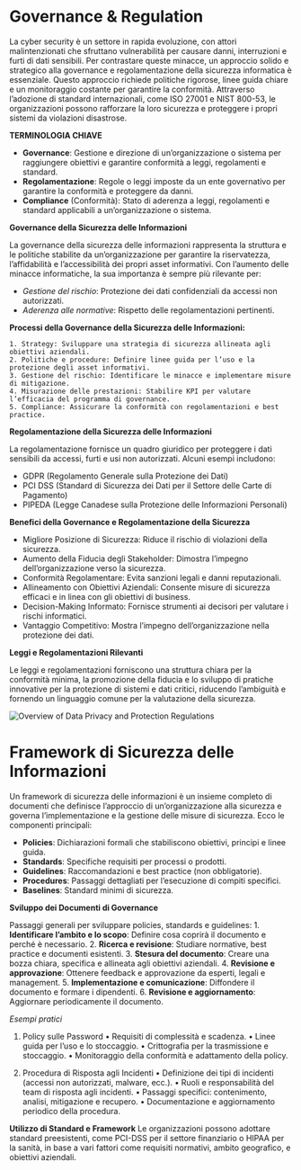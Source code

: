 # Governance & Regulation

La cyber security è un settore in rapida evoluzione, con attori malintenzionati che sfruttano vulnerabilità per causare danni, interruzioni e furti di dati sensibili. Per contrastare queste minacce, un approccio solido e strategico alla governance e regolamentazione della sicurezza informatica è essenziale. Questo approccio richiede politiche rigorose, linee guida chiare e un monitoraggio costante per garantire la conformità. Attraverso l’adozione di standard internazionali, come ISO 27001 e NIST 800-53, le organizzazioni possono rafforzare la loro sicurezza e proteggere i propri sistemi da violazioni disastrose.

**TERMINOLOGIA CHIAVE**

- **Governance**: Gestione e direzione di un’organizzazione o sistema per raggiungere obiettivi e garantire conformità a leggi, regolamenti e standard.
- **Regolamentazione**: Regole o leggi imposte da un ente governativo per garantire la conformità e proteggere da danni.
- **Compliance** (Conformità): Stato di aderenza a leggi, regolamenti e standard applicabili a un’organizzazione o sistema.


**Governance della Sicurezza delle Informazioni**

La governance della sicurezza delle informazioni rappresenta la struttura e le politiche stabilite da un’organizzazione per garantire la riservatezza, l’affidabilità e l’accessibilità dei propri asset informativi. Con l’aumento delle minacce informatiche, la sua importanza è sempre più rilevante per:
- _Gestione del rischio_: Protezione dei dati confidenziali da accessi non autorizzati.
- _Aderenza alle normative_: Rispetto delle regolamentazioni pertinenti.


**Processi della Governance della Sicurezza delle Informazioni:**

	1. Strategy: Sviluppare una strategia di sicurezza allineata agli obiettivi aziendali.
	2. Politiche e procedure: Definire linee guida per l’uso e la protezione degli asset informativi.
	3. Gestione del rischio: Identificare le minacce e implementare misure di mitigazione.
	4. Misurazione delle prestazioni: Stabilire KPI per valutare l’efficacia del programma di governance.
	5. Compliance: Assicurare la conformità con regolamentazioni e best practice.


**Regolamentazione della Sicurezza delle Informazioni**

La regolamentazione fornisce un quadro giuridico per proteggere i dati sensibili da accessi, furti e usi non autorizzati. Alcuni esempi includono:
- GDPR (Regolamento Generale sulla Protezione dei Dati)
- PCI DSS (Standard di Sicurezza dei Dati per il Settore delle Carte di Pagamento)
- PIPEDA (Legge Canadese sulla Protezione delle Informazioni Personali)


**Benefici della Governance e Regolamentazione della Sicurezza**

- Migliore Posizione di Sicurezza: Riduce il rischio di violazioni della sicurezza.
- Aumento della Fiducia degli Stakeholder: Dimostra l’impegno dell’organizzazione verso la sicurezza.
- Conformità Regolamentare: Evita sanzioni legali e danni reputazionali.
- Allineamento con Obiettivi Aziendali: Consente misure di sicurezza efficaci e in linea con gli obiettivi di business.
- Decision-Making Informato: Fornisce strumenti ai decisori per valutare i rischi informatici.
- Vantaggio Competitivo: Mostra l’impegno dell’organizzazione nella protezione dei dati.


**Leggi e Regolamentazioni Rilevanti**

Le leggi e regolamentazioni forniscono una struttura chiara per la conformità minima, la promozione della fiducia e lo sviluppo di pratiche innovative per la protezione di sistemi e dati critici, riducendo l’ambiguità e fornendo un linguaggio comune per la valutazione della sicurezza.

![Overview of Data Privacy and Protection Regulations](https://github.com/user-attachments/assets/c152344f-bd8d-4d95-917a-d274017c1dce)


# Framework di Sicurezza delle Informazioni

Un framework di sicurezza delle informazioni è un insieme completo di documenti che definisce l’approccio di un’organizzazione alla sicurezza e governa l’implementazione e la gestione delle misure di sicurezza. Ecco le componenti principali:
- **Policies**: Dichiarazioni formali che stabiliscono obiettivi, principi e linee guida.
- **Standards**: Specifiche requisiti per processi o prodotti.
- **Guidelines**: Raccomandazioni e best practice (non obbligatorie).
- **Procedures**: Passaggi dettagliati per l’esecuzione di compiti specifici.
- **Baselines**: Standard minimi di sicurezza.


**Sviluppo dei Documenti di Governance**

Passaggi generali per sviluppare policies, standards e guidelines:
	1.	**Identificare l’ambito e lo scopo**: Definire cosa coprirà il documento e perché è necessario.
	2.	**Ricerca e revisione**: Studiare normative, best practice e documenti esistenti.
	3.	**Stesura del documento**: Creare una bozza chiara, specifica e allineata agli obiettivi aziendali.
	4.	**Revisione e approvazione**: Ottenere feedback e approvazione da esperti, legali e management.
	5.	**Implementazione e comunicazione**: Diffondere il documento e formare i dipendenti.
	6.	**Revisione e aggiornamento**: Aggiornare periodicamente il documento.

 _Esempi pratici_

 1. Policy sulle Password
	•	Requisiti di complessità e scadenza.
	•	Linee guida per l’uso e lo stoccaggio.
	•	Crittografia per la trasmissione e stoccaggio.
	•	Monitoraggio della conformità e adattamento della policy.

2. Procedura di Risposta agli Incidenti
	•	Definizione dei tipi di incidenti (accessi non autorizzati, malware, ecc.).
	•	Ruoli e responsabilità del team di risposta agli incidenti.
	•	Passaggi specifici: contenimento, analisi, mitigazione e recupero.
	•	Documentazione e aggiornamento periodico della procedura.


**Utilizzo di Standard e Framework**
Le organizzazioni possono adottare standard preesistenti, come PCI-DSS per il settore finanziario o HIPAA per la sanità, in base a vari fattori come requisiti normativi, ambito geografico, e obiettivi aziendali.
